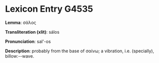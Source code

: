 # Lexicon Entry G4535

**Lemma**: σάλος

**Transliteration (xlit)**: sálos

**Pronunciation**: sal'-os

**Description**:
probably from the base of σαίνω; a vibration, i.e. (specially), billow:--wave.
